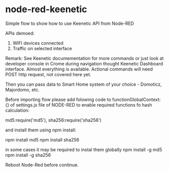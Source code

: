 # node-red-keenetic
Simple flow to show how to use Keenetic API from Node-RED

APIs demoed:
1) WIFI devices connected
2) Traffic on selected interface

Remark: See Keenetic documementation for more commands or just look at developer console in Crome during navigation thought Keenetic Dashboard interface. Almost everything is available. Actional commands will need POST http request, not covered here yet. 


Then you can pass data to Smart Home system of your choice - Domoticz, Majordomo, etc.

Before importing flow please add folowing code to 
functionGlobalContext: {} of settings.js file of NODE-RED to enable required functions fo hash calculation:

md5:require('md5'),
sha256:require('sha256')

and install them using npm install:

npm install md5
npm install sha256

in some cases it may be required to instal them globally
npm install -g md5
npm install -g sha256

Reboot Node-Red before continue.
